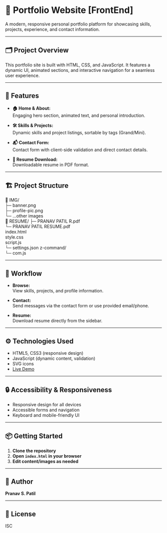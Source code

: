 # 🏡 Portfolio Website [FrontEnd]

A modern, responsive personal portfolio platform for showcasing skills, projects, experience, and contact information.

---

## 🗂️ Project Overview

This portfolio site is built with HTML, CSS, and JavaScript. It features a dynamic UI, animated sections, and interactive navigation for a seamless user experience.

---

## 🚀 Features

- **🏠 Home & About:**  
  Engaging hero section, animated text, and personal introduction.

- **🛠️ Skills & Projects:**  
  Dynamic skills and project listings, sortable by tags (Grand/Mini).

- **📬 Contact Form:**  
  Contact form with client-side validation and direct contact details.

- **📄 Resume Download:**  
  Downloadable resume in PDF format.

---

## 🏗️ Project Structure

📁 IMG/ <br>
├─ banner.png  <br>
├─ profile-pic.png <br>
└─ ...other images <br>
📁 RESUME/  ├─ PRANAV PATIL R.pdf <br>
                               └─ PRANAV PATIL RESUME.pdf <br>
index.html <br>
style.css <br>
script.js<br>
└─ settings.json z-command/ <br>
└─ com.js<br>


---

## 📝 Workflow

- **Browse:**  
  View skills, projects, and profile information.

- **Contact:**  
  Send messages via the contact form or use provided email/phone.

- **Resume:**  
  Download resume directly from the sidebar.

---

## ⚙️ Technologies Used

- HTML5, CSS3 (responsive design)
- JavaScript (dynamic content, validation)
- SVG icons
- [Live Demo](https://mr-pranav.github.io/_mr_pranav____portfolio/)

---

## 🔒 Accessibility & Responsiveness

- Responsive design for all devices
- Accessible forms and navigation
- Keyboard and mobile-friendly UI

---

## 📦 Getting Started

1. **Clone the repository**
2. **Open `index.html` in your browser**
3. **Edit content/images as needed**

---

## 👤 Author

**Pranav S. Patil**

---

## 📄 License

ISC
